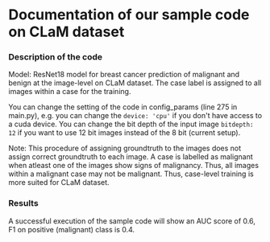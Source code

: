 # Documentation of our sample code on CLaM dataset

### Description of the code
Model: ResNet18 model for breast cancer prediction of malignant and benign at the image-level on CLaM dataset. The case label is assigned to all images within a case for the training.

You can change the setting of the code in config_params (line 275 in main.py), e.g. you can change the ```device: 'cpu'``` if you don't have access to a cuda device. You can change the bit depth of the input image ```bitdepth: 12``` if you want to use 12 bit images instead of the 8 bit (current setup).

Note: This procedure of assigning groundtruth to the images does not assign correct groundtruth to each image. A case is labelled as malignant when atleast one of the images show signs of malignancy. Thus, all images within a malignant case may not be malignant. Thus, case-level training is more suited for CLaM dataset.

### Results
A successful execution of the sample code will show an AUC score of 0.6, F1 on positive (malignant) class is 0.4. 

